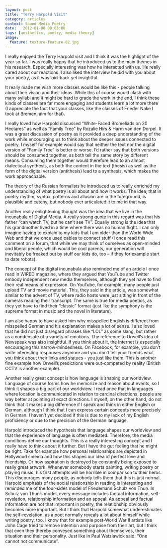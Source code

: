 ```yaml
---
layout: post
title: "Terry Harpold Visit"
category: articles
context: Sound Media Poetry
date:   2012-01-08 08:03:00
tags: [aesthetics, poetry, media theory]
image:
  feature: texture-feature-02.jpg
---
```


I really enjoyed the Terry Harpold visit and I think it was the highlight of the year so far. I was really happy that he introduced us to the main themes in his research. Especially interesting was how he interacted with us. He really cared about our reactions. 
I also liked the interview he did with you about your poetry, as it was laid-back yet insightful. 

It really made me wish more classes would be like this - people talking about their vision and their ideas. While this of course would clash with many syllabi and it might be hard to grade the work in the end, I think these kinds of classes are far more engaging and students learn a lot more there (I appreciate the fact that your classes, like the classes of Frieder Nake I took at Bremen, aim for that).

I really loved how Harpold discussed “White-Faced Bromeliads on 20 Hectares” as well as “Family Tree” by Rozalie Hirs & Harm van den Dorpel. It was a great discussion of poetry as it provided a deep understanding of the work while encouraging us to think about the deeper issues connected to poetry. I myself for example would say that neither the text nor the digital version of “Family Tree” is better or worse. I’d rather say that both versions should be consumed together, as both tell the same story by different means. Consuming them together would therefore lead to an almost dialectical synthesis, as both the content in the text (thesis) as well as the form of the digital version (antithesis) lead to a synthesis, which makes the work approachable.

The theory of the Russian formalists he introduced us to really enriched my understanding of what poetry is all about and how it works. The idea, that in poetry rhythm, syntax, patterns and allusion are in the foreground, is plausible and catchy, but nobody ever articulated it to me in that way. 

Another really enlightening thought was the idea that we live in the incunabula of Digital Media. A really strong quote in this regard was that his father “can watch TV, but he can’t see TV”. Equally strong is the idea that his grandmother lived in a time where there was no human flight. I can only imagine having to explain to my kids that I am older than the World Wide Web and that we once used cables to connect stuff (I once read this comment on a forum, that while we may think of ourselves as open-minded and liberal people, which would be cool parents, our generation will inevitably be freaked out by stuff our kids do, too – if they for example start to date robots).

The concept of the digital incunabula also reminded me of an article I once read in WIRED magazine, where they argued that YouTube and Twitter embody independent new media themselves, although they yet have to find their real means of expression. On YouTube, for example, many people just upload TV and movie material. This, they said in the article, was somewhat similar to the advent of TV, where radio hosts were just sitting in front of the cameras reading their transcript. The same is true for media poetics, as they yet have to find their “classic” format (just like the symphony is the supreme format in music and the novel in literature).

I am also happy to have asked him why misspelled English is different from misspelled German and his explanation makes a lot of sense. I also loved that he did not just disregard phrases like “LOL” as some slang, but rather as a condensate of a variety of emotions. The reference to Orwell’s idea of Newspeak was also insightful. If you think about it, the Internet is especially encouraging this narrow-mindedness. On Facebook, for example, you don’t write interesting responses anymore and you don’t tell your friends what you think about their links and statues - you just like them. This is another fine example how Orwell’s predictions were out-competed by reality (British CCTV is another example).

Another really great concept is how language is shaping our worldview. Language of course forms how he memorize and reason about events, so I think it shapes a big part of our worldview. I read once that in languages where location is communicated in relation to cardinal directions, people are way better at pointing at exact directions. I myself, on the other hand, do not think that it makes a big difference if I speak and think in either English or German, although I think that I can express certain concepts more precisely in German. I haven’t yet decided if this is due to my lack of my English proficiency or due to the precision of the German language. 

Harpold introduced the hypothesis that language shapes our worldview and that the experience of language is often mediated. Therefore, the media conditions define our thoughts. This is a really interesting concept and I really have to think about it further. But I have the gut feeling that he might be right. Take for example how personal relationships are depicted in Hollywood cinema and how this shapes our idea of perfect love and friendship. Or how aspiration is destroyed by constantly being exposed to really great artwork. Whenever somebody starts painting, writing poetry or playing music, his first attempts will be horrible in comparison to their heros. This discourages many people, as nobody tells them that this is just normal. 
Harpold emphasis of the social relationship in reading is interesting and reminded me of the four-sides model of Friedemann Schulz von Thun. In Schulz von Thun’s model, every message includes factual information, self-revelation, relationship information and an appeal. As appeal and factual information are not that important in poetry, the relationship obviously becomes more important. But I think that Harpold somewhat underestimates the self-revelation, as a poet normally reveals a lot about himself while writing poetry, too. I know that for example post-World War II artists like John Cage tried to remove intention and purpose from their art, but I think that even they thereby conveyed something about themselves, their situation and their personality. Just like in Paul Watzlawick said: “One cannot not communicate”.  
